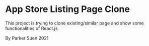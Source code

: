 # App Store Listing Page Clone

This project is trying to clone existing/similar page and show some functionalities of React.js

By Parker Suen 2021
